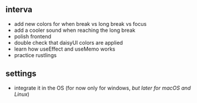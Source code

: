 ## interva

<!-- - add pause, play and reset buttons -->
<!-- - find a library to use time -->
<!-- - implement timer logic -->

- add new colors for when break vs long break vs focus
- add a cooler sound when reaching the long break
- polish frontend
- double check that daisyUI colors are applied
- learn how useEffect and useMemo works
- practice rustlings

## settings

- integrate it in the OS (for now only for windows, _but later for macOS and Linux_)

